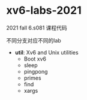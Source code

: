 # xv6-labs-2021
2021 fall 6.s081 课程代码

不同分支对应不同的lab

- **util**: Xv6 and Unix utilities
  - Boot xv6
  - sleep
  - pingpong
  - primes
  - find
  - xargs
